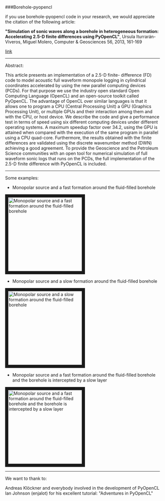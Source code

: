 ###Borehole-pyopencl

if you use borehole-pyopencl code in your research, we would appreciate the citation of the following article:

**"Simulation of sonic waves along a borehole in heterogeneous formation: Accelerating 2.5-D finite differences using PyOpenCL"**, Ursula Iturrarán-Viveros, Miguel Molero, Computer & Geosciences 56, 2013, 161-169

[link](http://www.sciencedirect.com/science/article/pii/S0098300413000782) 

____

Abstract:

This article presents an implementation of a 2.5-D finite- difference (FD) code to model acoustic full waveform monopole logging in cylindrical coordinates accelerated by using the new parallel computing devices (PCDs). For that purpose we use the industry open standard Open Computing Language (OpenCL) and an open-source toolkit called PyOpenCL. The advantage of OpenCL over similar languages is that it allows one to program a CPU (Central Processing Unit) a GPU (Graphics Processing Unit), or multiple GPUs and their interaction among them and with the CPU, or host device. We describe the code and give a performance test in terms of speed using six different computing devices under different operating systems. A maximum speedup factor over 34.2, using the GPU is attained when compared with the execution of the same program in parallel using a CPU quad-core. Furthermore, the results obtained with the finite differences are validated using the discrete wavenumber method (DWN) achieving a good agreement. To provide the Geoscience and the Petroleum Science communities with an open tool for numerical simulation of full waveform sonic logs that runs on the PCDs, the full implementation of the 2.5-D finite difference with PyOpenCL is included. 

____

Some examples:

  - Monopolar source and a fast formation around the fluid-filled borehole
  
  <a href="http://www.youtube.com/watch?feature=player_embedded&v=ieVFxDvveDQ
  " target="_blank"><img src="http://img.youtube.com/vi/ieVFxDvveDQ/0.jpg" 
  alt="Monopolar source and a fast formation around the fluid-filled borehole"    
  width="240" height="240" border="10" /></a>  

  - Monopolar source and a slow formation around the fluid-filled borehole
  
  <a href="http://www.youtube.com/watch?feature=player_embedded&v=8OMLNzg79sI
  " target="_blank"><img src="http://img.youtube.com/vi/8OMLNzg79sI/0.jpg" 
  alt="Monopolar source and a slow formation around the fluid-filled borehole"    
  width="240" height="240" border="10" /></a>

  - Monopolar source and a fast formation around the fluid-filled borehole and the borehole is intercepted by a slow       layer 
  
  <a href="http://www.youtube.com/watch?feature=player_embedded&v=HxPb6lMvvpY
  " target="_blank"><img src="http://img.youtube.com/vi/HxPb6lMvvpY/0.jpg" 
  alt="Monopolar source and a fast formation around the fluid-filled borehole and the borehole is intercepted by a slow    layer"    
  width="240" height="240" border="10" /></a>
  

___

We want to thank to:

  Andreas Klöckner and everybody involved in the development of PyOpenCL 
  Ian Johnson (enjalot) for his excellent tutorial: "Adventures in PyOpenCL" 


